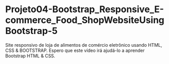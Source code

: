 # Projeto04-Bootstrap_Responsive_E-commerce_Food_ShopWebsiteUsingBootstrap-5
Site responsivo de loja de alimentos de comércio eletrônico usando HTML, CSS &amp; BOOTSTRAP. Espero que este vídeo irá ajudá-lo a aprender Bootstrap HTML &amp; CSS.
